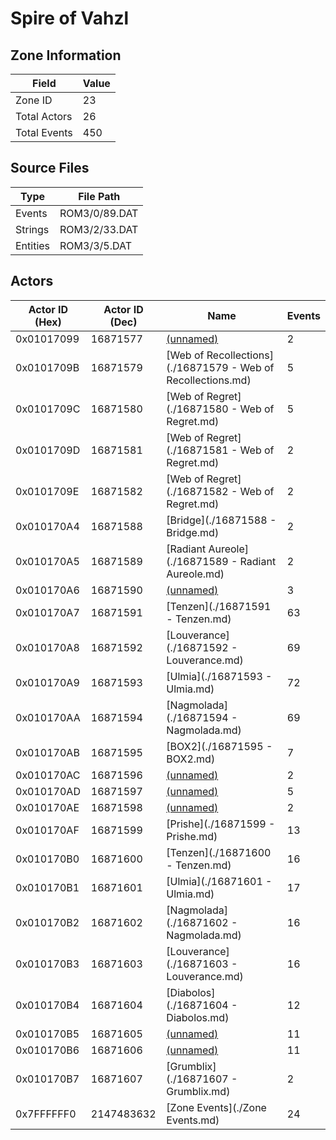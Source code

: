 # Spire of Vahzl

## Zone Information

| Field        |   Value |
|--------------|---------|
| Zone ID      |      23 |
| Total Actors |      26 |
| Total Events |     450 |

## Source Files

| Type     | File Path     |
|----------|---------------|
| Events   | ROM3/0/89.DAT |
| Strings  | ROM3/2/33.DAT |
| Entities | ROM3/3/5.DAT  |

## Actors

| Actor ID (Hex)   |   Actor ID (Dec) | Name                                                         |   Events |
|------------------|------------------|--------------------------------------------------------------|----------|
| 0x01017099       |         16871577 | [(unnamed)](./16871577.md)                                   |        2 |
| 0x0101709B       |         16871579 | [Web of Recollections](./16871579 - Web of Recollections.md) |        5 |
| 0x0101709C       |         16871580 | [Web of Regret](./16871580 - Web of Regret.md)               |        5 |
| 0x0101709D       |         16871581 | [Web of Regret](./16871581 - Web of Regret.md)               |        2 |
| 0x0101709E       |         16871582 | [Web of Regret](./16871582 - Web of Regret.md)               |        2 |
| 0x010170A4       |         16871588 | [Bridge](./16871588 - Bridge.md)                             |        2 |
| 0x010170A5       |         16871589 | [Radiant Aureole](./16871589 - Radiant Aureole.md)           |        2 |
| 0x010170A6       |         16871590 | [(unnamed)](./16871590.md)                                   |        3 |
| 0x010170A7       |         16871591 | [Tenzen](./16871591 - Tenzen.md)                             |       63 |
| 0x010170A8       |         16871592 | [Louverance](./16871592 - Louverance.md)                     |       69 |
| 0x010170A9       |         16871593 | [Ulmia](./16871593 - Ulmia.md)                               |       72 |
| 0x010170AA       |         16871594 | [Nagmolada](./16871594 - Nagmolada.md)                       |       69 |
| 0x010170AB       |         16871595 | [BOX2](./16871595 - BOX2.md)                                 |        7 |
| 0x010170AC       |         16871596 | [(unnamed)](./16871596.md)                                   |        2 |
| 0x010170AD       |         16871597 | [(unnamed)](./16871597.md)                                   |        5 |
| 0x010170AE       |         16871598 | [(unnamed)](./16871598.md)                                   |        2 |
| 0x010170AF       |         16871599 | [Prishe](./16871599 - Prishe.md)                             |       13 |
| 0x010170B0       |         16871600 | [Tenzen](./16871600 - Tenzen.md)                             |       16 |
| 0x010170B1       |         16871601 | [Ulmia](./16871601 - Ulmia.md)                               |       17 |
| 0x010170B2       |         16871602 | [Nagmolada](./16871602 - Nagmolada.md)                       |       16 |
| 0x010170B3       |         16871603 | [Louverance](./16871603 - Louverance.md)                     |       16 |
| 0x010170B4       |         16871604 | [Diabolos](./16871604 - Diabolos.md)                         |       12 |
| 0x010170B5       |         16871605 | [(unnamed)](./16871605.md)                                   |       11 |
| 0x010170B6       |         16871606 | [(unnamed)](./16871606.md)                                   |       11 |
| 0x010170B7       |         16871607 | [Grumblix](./16871607 - Grumblix.md)                         |        2 |
| 0x7FFFFFF0       |       2147483632 | [Zone Events](./Zone Events.md)                              |       24 |